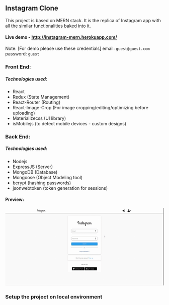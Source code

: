 ## Instagram Clone

This project is based on MERN stack. It is the replica of Instagram app with all the similar functionalities baked into it.

#### Live demo - http://instagram-mern.herokuapp.com/

Note: [For demo please use these credentials] email: `guest@guest.com` password: `guest`

### Front End:

##### Technologies used:

- React
- Redux (State Management)
- React-Router (Routing)
- React-Image-Crop (For image cropping/editing/optimizing before uploading)
- Materializecss (UI library)
- isMobilejs (to detect mobile devices - custom designs)

### Back End:

##### Technologies used:

- Nodejs
- ExpressJS (Server)
- MongoDB (Database)
- Mongoose (Object Modeling tool)
- bcrypt (hashing passwords)
- jsonwebtoken (token generation for sessions)

#### Preview:

![instagram demo](instagram_demo.gif)

### Setup the project on local environment
